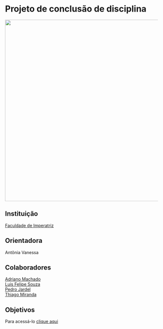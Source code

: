 <h1>Projeto de conclusão de disciplina</h1>

<img src="https://external-content.duckduckgo.com/iu/?u=https%3A%2F%2Fwww.projectbuilder.com.br%2Fwp-content%2Fuploads%2F2017%2F09%2F101118-revisor-entregar-ate-2806-quartafeira-16h-entenda-o-papel-das-normas-iso-no-gerenciamento-de-projetos-1.jpg&f=1&nofb=1" width="600px" height="600px">

<h2>Instituição</h2>
<a href="https://github.com/NT-Facimp">Faculdade de Imperatriz</a>

<h2>Orientadora</h2>
<p>Antônia Vanessa</p>

<h2>Colaboradores</h2>
<a href="https://github.com/Adriano888">Adriano Machado</a><br>
<a href="https://github.com/LF21-O-souza">Luis Felipe Souza</a><br>
<a href="https://github.com/p3drodeveloper">Pedro Jardel</a><br>
<a href="https://github.com/thiagoam74">Thiago Miranda</a>

<h2>Objetivos</h2>
<p>Para acessá-lo <a href="">clique aqui</a></p>
